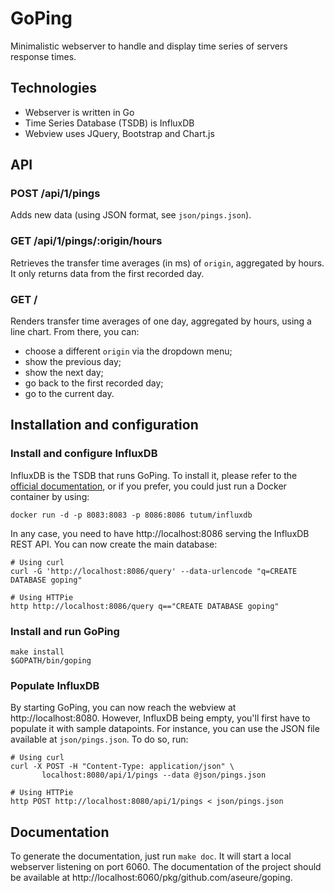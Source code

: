 # GoPing

Minimalistic webserver to handle and display time series of servers response
times.

## Technologies

 - Webserver is written in Go
 - Time Series Database (TSDB) is InfluxDB
 - Webview uses JQuery, Bootstrap and Chart.js

## API

### POST /api/1/pings

Adds new data (using JSON format, see `json/pings.json`).

### GET /api/1/pings/:origin/hours

Retrieves the transfer time averages (in ms) of `origin`, aggregated by hours.
It only returns data from the first recorded day.

### GET /

Renders transfer time averages of one day, aggregated by hours, using a line
chart. From there, you can:

 - choose a different `origin` via the dropdown menu;
 - show the previous day;
 - show the next day;
 - go back to the first recorded day;
 - go to the current day.

## Installation and configuration

### Install and configure InfluxDB

InfluxDB is the TSDB that runs GoPing. To install it, please refer to the
[official documentation](https://influxdb.com/docs/v0.9/introduction/installation.html),
or if you prefer, you could just run a Docker container by using:

```
docker run -d -p 8083:8083 -p 8086:8086 tutum/influxdb
```

In any case, you need to have http://localhost:8086 serving the InfluxDB REST
API. You can now create the main database:

```
# Using curl
curl -G 'http://localhost:8086/query' --data-urlencode "q=CREATE DATABASE goping"

# Using HTTPie
http http://localhost:8086/query q=="CREATE DATABASE goping"
```

### Install and run GoPing

```
make install
$GOPATH/bin/goping
```

### Populate InfluxDB

By starting GoPing, you can now reach the webview at http://localhost:8080.
However, InfluxDB being empty, you'll first have to populate it with sample
datapoints. For instance, you can use the JSON file available at
`json/pings.json`. To do so, run:

```
# Using curl
curl -X POST -H "Content-Type: application/json" \
       localhost:8080/api/1/pings --data @json/pings.json

# Using HTTPie
http POST http://localhost:8080/api/1/pings < json/pings.json
```

## Documentation

To generate the documentation, just run `make doc`. It will start a local
webserver listening on port 6060. The documentation of the project should be
available at http://localhost:6060/pkg/github.com/aseure/goping.
